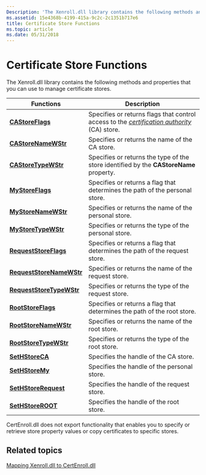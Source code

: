 ```yaml
---
Description: 'The Xenroll.dll library contains the following methods and properties that you can use to manage certificate stores.FunctionsDescriptionCAStoreFlagsSpecifies or returns flags that control access to the certification authority (CA) store.CAStoreNameWStrSpecifies or returns the name of the CA store.CAStoreTypeWStrSpecifies or returns the type of the store identified by the CAStoreName property.MyStoreFlagsSpecifies or returns a flag that determines the path of the personal store.MyStoreNameWStrSpecifies or returns the name of the personal store.MyStoreTypeWStrSpecifies or returns the type of the personal store.RequestStoreFlagsSpecifies or returns a flag that determines the path of the request store.RequestStoreNameWStrSpecifies or returns the name of the request store.RequestStoreTypeWStrSpecifies or returns the type of the request store.RootStoreFlagsSpecifies or returns a flag that determines the path of the root store.RootStoreNameWStrSpecifies or returns the name of the root store.RootStoreTypeWStrSpecifies or returns the type of the root store.SetHStoreCASpecifies the handle of the CA store.SetHStoreMySpecifies the handle of the personal store.SetHStoreRequestSpecifies the handle of the request store.SetHStoreROOTSpecifies the handle of the root store. '
ms.assetid: 15e4368b-4199-415a-9c2c-2c1351b717e6
title: Certificate Store Functions
ms.topic: article
ms.date: 05/31/2018
---
```


# Certificate Store Functions

The Xenroll.dll library contains the following methods and properties that you can use to manage certificate stores.

| Functions                                                          | Description                                                                                                                                                                                          |
|--------------------------------------------------------------------|------------------------------------------------------------------------------------------------------------------------------------------------------------------------------------------------------|
| [**CAStoreFlags**](https://docs.microsoft.com/windows/desktop/api/xenroll/nf-xenroll-ienroll-get_castoreflags)                 | Specifies or returns flags that control access to the [*certification authority*](https://docs.microsoft.com/windows/desktop/SecGloss/c-gly) (CA) store.<br/> |
| [**CAStoreNameWStr**](https://docs.microsoft.com/windows/desktop/api/xenroll/nf-xenroll-ienroll-get_castorenamewstr)           | Specifies or returns the name of the CA store.<br/>                                                                                                                                            |
| [**CAStoreTypeWStr**](https://docs.microsoft.com/windows/desktop/api/xenroll/nf-xenroll-ienroll-get_castoretypewstr)           | Specifies or returns the type of the store identified by the **CAStoreName** property.<br/>                                                                                                    |
| [**MyStoreFlags**](https://docs.microsoft.com/windows/desktop/api/xenroll/nf-xenroll-ienroll-get_mystoreflags)                 | Specifies or returns a flag that determines the path of the personal store.<br/>                                                                                                               |
| [**MyStoreNameWStr**](https://docs.microsoft.com/windows/desktop/api/xenroll/nf-xenroll-ienroll-get_mystorenamewstr)           | Specifies or returns the name of the personal store.<br/>                                                                                                                                      |
| [**MyStoreTypeWStr**](https://docs.microsoft.com/windows/desktop/api/xenroll/nf-xenroll-ienroll-get_mystoretypewstr)           | Specifies or returns the type of the personal store.<br/>                                                                                                                                      |
| [**RequestStoreFlags**](https://docs.microsoft.com/windows/desktop/api/xenroll/nf-xenroll-ienroll-get_requeststoreflags)       | Specifies or returns a flag that determines the path of the request store.<br/>                                                                                                                |
| [**RequestStoreNameWStr**](https://docs.microsoft.com/windows/desktop/api/xenroll/nf-xenroll-ienroll-get_requeststorenamewstr) | Specifies or returns the name of the request store.<br/>                                                                                                                                       |
| [**RequestStoreTypeWStr**](https://docs.microsoft.com/windows/desktop/api/xenroll/nf-xenroll-ienroll-get_requeststoretypewstr) | Specifies or returns the type of the request store.<br/>                                                                                                                                       |
| [**RootStoreFlags**](https://docs.microsoft.com/windows/desktop/api/xenroll/nf-xenroll-ienroll-get_rootstoreflags)             | Specifies or returns a flag that determines the path of the root store.<br/>                                                                                                                   |
| [**RootStoreNameWStr**](https://docs.microsoft.com/windows/desktop/api/xenroll/nf-xenroll-ienroll-get_rootstorenamewstr)       | Specifies or returns the name of the root store.<br/>                                                                                                                                          |
| [**RootStoreTypeWStr**](https://docs.microsoft.com/windows/desktop/api/xenroll/nf-xenroll-ienroll-get_rootstoretypewstr)       | Specifies or returns the type of the root store.<br/>                                                                                                                                          |
| [**SetHStoreCA**](https://docs.microsoft.com/windows/desktop/api/xenroll/nf-xenroll-ienroll2-sethstoreca)                   | Specifies the handle of the CA store.<br/>                                                                                                                                                     |
| [**SetHStoreMy**](https://docs.microsoft.com/windows/desktop/api/xenroll/nf-xenroll-ienroll2-sethstoremy)                   | Specifies the handle of the personal store.<br/>                                                                                                                                               |
| [**SetHStoreRequest**](https://docs.microsoft.com/windows/desktop/api/xenroll/nf-xenroll-ienroll2-sethstorerequest)         | Specifies the handle of the request store.<br/>                                                                                                                                                |
| [**SetHStoreROOT**](https://docs.microsoft.com/windows/desktop/api/xenroll/nf-xenroll-ienroll2-sethstoreroot)               | Specifies the handle of the root store.<br/>                                                                                                                                                   |



 

CertEnroll.dll does not export functionality that enables you to specify or retrieve store property values or copy certificates to specific stores.

## Related topics

<dl> <dt>

[Mapping Xenroll.dll to CertEnroll.dll](mapping-xenroll-dll-to-certenroll-dll.md)
</dt> </dl>

 

 




